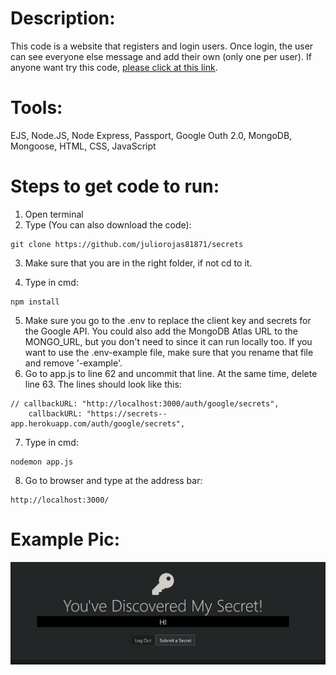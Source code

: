 # Description:
This code is a website that registers and login users. Once login, the user can see everyone else message and add their own (only one per user). 
If anyone want try this code, [please click at this link](https://secrets--app.herokuapp.com).

# Tools:
EJS, Node.JS, Node Express, Passport, Google Outh 2.0, MongoDB, Mongoose, HTML, CSS, JavaScript

# Steps to get code to run:
1. Open terminal
2. Type (You can also download the code):
```
git clone https://github.com/juliorojas81871/secrets
```
3. Make sure that you are in the right folder, if not cd to it.

4. Type in cmd: 
```
npm install
```
5. Make sure you go to the .env to replace the client key and secrets for the Google API. You could also add the MongoDB Atlas URL to the MONGO_URL, but you don't need to since it can run locally too. If you want to use the .env-example file, make sure that you rename that file and remove '-example'.
6. Go to app.js to line 62 and uncommit that line. At the same time, delete line 63. The lines should look like this:
```
// callbackURL: "http://localhost:3000/auth/google/secrets",
    callbackURL: "https://secrets--app.herokuapp.com/auth/google/secrets",
```
7. Type in cmd: 
```
nodemon app.js
```
8. Go to browser and type at the address bar: 
```
http://localhost:3000/
```

# Example Pic:
![Notes Example Pic](https://github.com/juliorojas81871/secrets/blob/main/pics/secrets.jpg)
